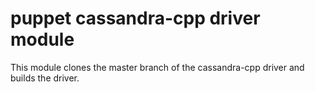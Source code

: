 # puppet cassandra-cpp driver module

This module clones the master branch of the cassandra-cpp driver and builds the driver.
